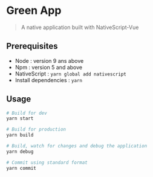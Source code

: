 # Green App

> A native application built with NativeScript-Vue

## Prerequisites

* Node : version 9 ans above
* Npm : version 5 and above
* NativeScript : `yarn global add nativescript`
* Install dependencies : `yarn`

## Usage

``` bash
# Build for dev
yarn start

# Build for production
yarn build

# Build, watch for changes and debug the application
yarn debug

# Commit using standard format
yarn commit
```